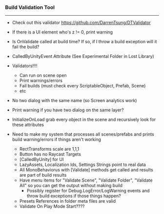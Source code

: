 
### Build Validation Tool
----------------------------------
* Check out this validator https://github.com/DarrenTsung/DTValidator

* If there is a UI element who's z != 0, print warning

* Is OnValidate called at build time?  If so, if I throw a build exception will it fail the build?

* CalledByUnityEvent Attribute (See Experimental Folder in Lost Library)

* Validators!!!!
  * Can run on scene open
  * Print warnings/errors
  * Fail builds (must check every ScriptableObject, Prefab, Scene)
  * etc

* No two dialog with the same name (so Screen analytics work)
* Print warning if you have two dialog on the same layer?

* InitializeOnLoad grab every object in the scene and recursively look for these attributes

* Need to make my system that processes all scenes/prefabs and prints build warning/errors if things aren't working
  * RectTransforms scale are 1,1,1
  * Button has no Raycast Targets
  * [CalledByUnity] for UI
  * LazyAssets, Localization Ids, Settings Strings point to real data
  * All MonoBehaviorus with [Validate] methods get called and results are part of build results
  * Have menu items for "Validate Scene", "Validate Folder", "Validate All" so you can get the output without making build
    * Possibly register for Debug.LogError/LogWarning events and throw build exceptions if those things happen?
  * Presets References in folder meta files are valid
  * Validate On Play Mode Start????
